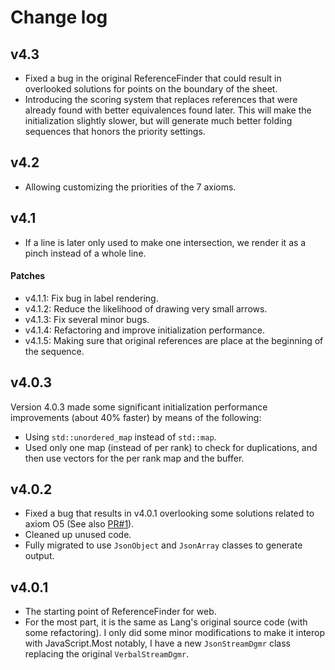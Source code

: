 
# Change log

## v4.3

- Fixed a bug in the original ReferenceFinder that could result in overlooked solutions for points on the boundary of the sheet.
- Introducing the scoring system that replaces references that were already found with better equivalences found later. This will make the initialization slightly slower, but will generate much better folding sequences that honors the priority settings.

## v4.2

- Allowing customizing the priorities of the 7 axioms.

## v4.1

- If a line is later only used to make one intersection, we render it as a pinch instead of a whole line.

#### Patches
- v4.1.1: Fix bug in label rendering.
- v4.1.2: Reduce the likelihood of drawing very small arrows.
- v4.1.3: Fix several minor bugs.
- v4.1.4: Refactoring and improve initialization performance.
- v4.1.5: Making sure that original references are place at the beginning of the sequence.

## v4.0.3

Version 4.0.3 made some significant initialization performance improvements (about 40% faster) by means of the following:

- Using `std::unordered_map` instead of `std::map`.
- Used only one map (instead of per rank) to check for duplications, and then use vectors for the per rank map and the buffer.

## v4.0.2

- Fixed a bug that results in v4.0.1 overlooking some solutions related to axiom O5 (See also [PR#1](https://github.com/bugfolder/ReferenceFinder/pull/1)).
- Cleaned up unused code.
- Fully migrated to use `JsonObject` and `JsonArray` classes to generate output.

## v4.0.1

- The starting point of ReferenceFinder for web.
- For the most part, it is the same as Lang's original source code (with some refactoring).
	I only did some minor modifications to make it interop with JavaScript.Most notably, I have a new `JsonStreamDgmr` class replacing the original `VerbalStreamDgmr`.
